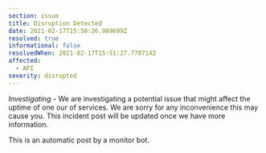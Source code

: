 ```yaml
---
section: issue
title: Disruption Detected
date: 2021-02-17T15:50:26.989699Z
resolved: true
informational: false
resolvedWhen: 2021-02-17T15:51:27.778714Z
affected:
  - API
severity: disrupted
---
```

*Investigating* - We are investigating a potential issue that might affect the uptime of one our of services. We are sorry for any inconvenience this may cause you. This incident post will be updated once we have more information.

This is an automatic post by a monitor bot.
        